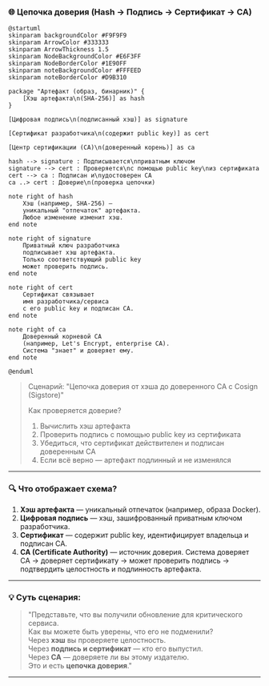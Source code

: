 ### 🌐 Цепочка доверия (Hash → Подпись → Сертификат → CA)

```plantuml
@startuml
skinparam backgroundColor #F9F9F9
skinparam ArrowColor #333333
skinparam ArrowThickness 1.5
skinparam NodeBackgroundColor #E6F3FF
skinparam NodeBorderColor #1E90FF
skinparam noteBackgroundColor #FFFEED
skinparam noteBorderColor #D9B310

package "Артефакт (образ, бинарник)" {
    [Хэш артефакта\n(SHA-256)] as hash
}

[Цифровая подпись\n(подписанный хэш)] as signature

[Сертификат разработчика\n(содержит public key)] as cert

[Центр сертификации (CA)\n(доверенный корень)] as ca

hash --> signature : Подписывается\nприватным ключом
signature --> cert : Проверяется\nс помощью public key\nиз сертификата
cert --> ca : Подписан и\nудостоверен CA
ca ..> cert : Доверие\n(проверка цепочки)

note right of hash
    Хэш (например, SHA-256) —
    уникальный "отпечаток" артефакта.
    Любое изменение изменит хэш.
end note

note right of signature
    Приватный ключ разработчика
    подписывает хэш артефакта.
    Только соответствующий public key
    может проверить подпись.
end note

note right of cert
    Сертификат связывает
    имя разработчика/сервиса
    с его public key и подписан CA.
end note

note right of ca
    Доверенный корневой CA
    (например, Let's Encrypt, enterprise CA).
    Система "знает" и доверяет ему.
end note

@enduml
```

> Сценарий: "Цепочка доверия от хэша до доверенного CA с Cosign (Sigstore)"
>
> Как проверяется доверие?
>    1. Вычислить хэш артефакта
>    2. Проверить подпись с помощью public key из сертификата
>    3. Убедиться, что сертификат действителен и подписан доверенным CA
>    4. Если всё верно — артефакт подлинный и не изменялся

---

### 🔍 Что отображает схема?

1. **Хэш артефакта** — уникальный отпечаток (например, образа Docker).
2. **Цифровая подпись** — хэш, зашифрованный приватным ключом разработчика.
3. **Сертификат** — содержит public key, идентифицирует владельца и подписан CA.
4. **CA (Certificate Authority)** — источник доверия. Система доверяет CA → доверяет сертификату → может проверить подпись → подтвердить целостность и подлинность артефакта.

---

### 💡 Суть сценария:
> "Представьте, что вы получили обновление для критического сервиса.  
> Как вы можете быть уверены, что его не подменили?  
> Через **хэш** вы проверяете целостность.  
> Через **подпись и сертификат** — кто его выпустил.  
> Через **CA** — доверяете ли вы этому издателю.  
> Это и есть **цепочка доверия**."

---
